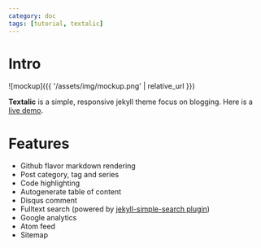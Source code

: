 ```yaml
---
category: doc
tags: [tutorial, textalic]
---
```


# Intro

![mockup]({{ '/assets/img/mockup.png' | relative_url }})

**Textalic** is a simple, responsive jekyll theme focus on blogging. Here is a [live demo](https://unifreak.github.io).

# Features

- Github flavor markdown rendering
- Post category, tag and series
- Code highlighting
- Autogenerate table of content
- Disqus comment
- Fulltext search (powered by [jekyll-simple-search plugin](https://github.com/christian-fei/Simple-Jekyll-Search))
- Google analytics
- Atom feed
- Sitemap